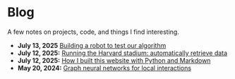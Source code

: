 # Blog

A few notes on projects, code, and things I find interesting.

* **July 13, 2025** [Building a robot to test our algorithm](blog/hydrocube.html)
* **July 12, 2025:** [Running the Harvard stadium: automatically retrieve data](blog/fetch-stadium-data.html)
* **July 12, 2025:** [How I built this website with Python and Markdown](blog/how-i-built-this-website.html)
* **May 20, 2024:** [Graph neural networks for local interactions](blog/gnn-local-interactions.html)
